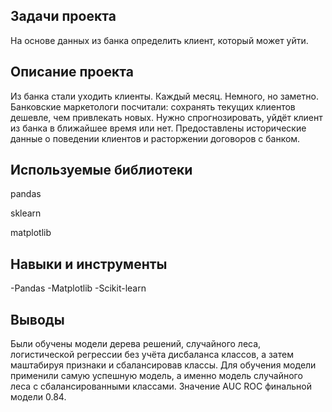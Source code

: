 ## Задачи проекта
На основе данных из банка определить клиент, который может уйти.

## Описание проекта
Из банка стали уходить клиенты. Каждый месяц. Немного, но заметно. Банковские маркетологи посчитали: сохранять текущих клиентов дешевле, чем привлекать новых.
Нужно спрогнозировать, уйдёт клиент из банка в ближайшее время или нет. Предоставлены исторические данные о поведении клиентов и расторжении договоров с банком.

## Используемые библиотеки
pandas

sklearn

matplotlib
## Навыки и инструменты
-Pandas
-Matplotlib
-Scikit-learn

## Выводы
Были обучены модели дерева решений, случайного леса, логистической регрессии без учёта дисбаланса классов, а затем маштабируя признаки и сбалансировав классы. Для обучения модели применили самую успешную модель, а именно модель случайного леса с сбалансированными классами. Значение AUC ROC финальной модели 0.84.

